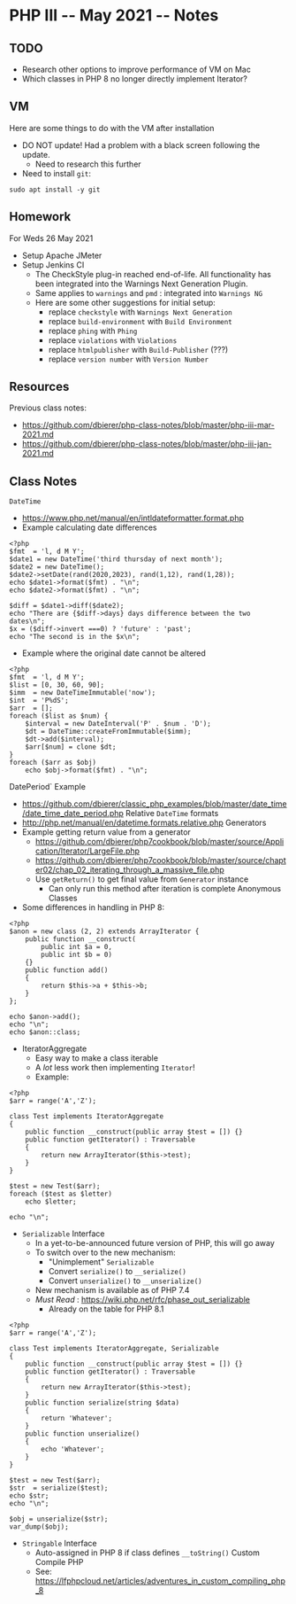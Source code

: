 # PHP III -- May 2021 -- Notes

## TODO
* Research other options to improve performance of VM on Mac
* Which classes in PHP 8 no longer directly implement Iterator?

## VM
Here are some things to do with the VM after installation
* DO NOT update!  Had a problem with a black screen following the update.
  * Need to research this further
* Need to install `git`:
```
sudo apt install -y git
```

## Homework
For Weds 26 May 2021
  * Setup Apache JMeter
  * Setup Jenkins CI
    * The CheckStyle plug-in reached end-of-life. All functionality has been integrated into the Warnings Next Generation Plugin.
    * Same applies to `warnings` and `pmd` : integrated into `Warnings NG`
    * Here are some other suggestions for initial setup:
      * replace `checkstyle` with `Warnings Next Generation`
      * replace `build-environment` with `Build Environment`
      * replace `phing` with `Phing`
      * replace `violations` with `Violations`
      * replace `htmlpublisher` with `Build-Publisher` (???)
      * replace `version number` with `Version Number`

## Resources
Previous class notes:
  * https://github.com/dbierer/php-class-notes/blob/master/php-iii-mar-2021.md
  * https://github.com/dbierer/php-class-notes/blob/master/php-iii-jan-2021.md

## Class Notes
`DateTime`
  * https://www.php.net/manual/en/intldateformatter.format.php
  * Example calculating date differences
```
<?php
$fmt  = 'l, d M Y';
$date1 = new DateTime('third thursday of next month');
$date2 = new DateTime();
$date2->setDate(rand(2020,2023), rand(1,12), rand(1,28));
echo $date1->format($fmt) . "\n";
echo $date2->format($fmt) . "\n";

$diff = $date1->diff($date2);
echo "There are {$diff->days} days difference between the two dates\n";
$x = ($diff->invert ===0) ? 'future' : 'past';
echo "The second is in the $x\n";
````
  * Example where the original date cannot be altered
```
<?php
$fmt  = 'l, d M Y';
$list = [0, 30, 60, 90];
$imm  = new DateTimeImmutable('now');
$int  = 'P%dS';
$arr  = [];
foreach ($list as $num) {
	$interval = new DateInterval('P' . $num . 'D');
	$dt = DateTime::createFromImmutable($imm);
	$dt->add($interval);
	$arr[$num] = clone $dt;
}
foreach ($arr as $obj)
	echo $obj->format($fmt) . "\n";
```

DatePeriod` Example
  * https://github.com/dbierer/classic_php_examples/blob/master/date_time/date_time_date_period.php
Relative `DateTime` formats
  * http://php.net/manual/en/datetime.formats.relative.php
Generators
* Example getting return value from a generator
  * https://github.com/dbierer/php7cookbook/blob/master/source/Application/Iterator/LargeFile.php
  * https://github.com/dbierer/php7cookbook/blob/master/source/chapter02/chap_02_iterating_through_a_massive_file.php
  * Use `getReturn()` to get final value from `Generator` instance
    * Can only run this method after iteration is complete
Anonymous Classes
* Some differences in handling in PHP 8:
```
<?php
$anon = new class (2, 2) extends ArrayIterator {
	public function __construct(
		public int $a = 0,
		public int $b = 0)
	{}
	public function add()
	{
		return $this->a + $this->b;
	}
};

echo $anon->add();
echo "\n";
echo $anon::class;
```
* IteratorAggregate
  * Easy way to make a class iterable
  * A *lot* less work then implementing `Iterator`!
  * Example:
```
<?php
$arr = range('A','Z');

class Test implements IteratorAggregate
{
	public function __construct(public array $test = []) {}
	public function getIterator() : Traversable
	{
		return new ArrayIterator($this->test);
	}
}

$test = new Test($arr);
foreach ($test as $letter)
	echo $letter;

echo "\n";
```
* `Serializable` Interface
  * In a yet-to-be-announced future version of PHP, this will go away
  * To switch over to the new mechanism:
    * "Unimplement" `Serializable`
    * Convert `serialize()` to `__serialize()`
    * Convert `unserialize()` to `__unserialize()`
  * New mechanism is available as of PHP 7.4
  * *Must Read* : https://wiki.php.net/rfc/phase_out_serializable
    * Already on the table for PHP 8.1
```
<?php
$arr = range('A','Z');

class Test implements IteratorAggregate, Serializable
{
	public function __construct(public array $test = []) {}
	public function getIterator() : Traversable
	{
		return new ArrayIterator($this->test);
	}
	public function serialize(string $data)
	{
		return 'Whatever';
	}
	public function unserialize()
	{
		echo 'Whatever';
	}
}

$test = new Test($arr);
$str  = serialize($test);
echo $str;
echo "\n";

$obj = unserialize($str);
var_dump($obj);
```
* `Stringable` Interface
  * Auto-assigned in PHP 8 if class defines `__toString()`
Custom Compile PHP
  * See: https://lfphpcloud.net/articles/adventures_in_custom_compiling_php_8
